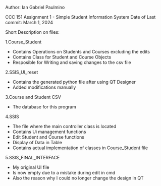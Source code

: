 Author: Ian Gabriel Paulmino 

CCC 151 Assignment 1 - Simple Student Information System
Date of Last commit: March 1, 2024

Short Description on files:

1.Course_Student
  - Contains Operations on Students and Courses excluding the edits
  - Contains Class for Student and Course Objects
  - Resposible for Writing and saving changes to the csv file
    
2.SSIS_UI_reset
  - Contains the generated python file after using QT Designer
  - Added modifications manually

3.Course and Student CSV
  - The database for this program
    
4.SSIS
  - The file where the main controller class is located
  - Contains Ui management functions
  - Edit Student and Course functions
  - Display of Data in Table
  - Contains actual implementation of classes in Course_Student file
    
5.SSIS_FINAL_INTERFACE
  - My original UI file
  - Is now empty due to a mistake during edit in cmd
  - Also the reason why I could no longer change the design in QT 
